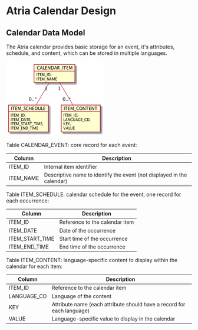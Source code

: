 # Atria Calendar Design

## Calendar Data Model

The Atria calendar provides basic storage for an event, it's attributes, schedule, and content, which can be stored in multiple languages.

![Calendar Data Model](diagrams/data-model.png)

Table CALENDAR_EVENT: core record for each event:

| Column | Description |
| ------ | ----------- |
| ITEM_ID | Internal item identifier |
| ITEM_NAME | Descriptive name to identify the event (not displayed in the calendar) |

Table ITEM_SCHEDULE: calendar schedule for the event, one record for each occurrence:

| Column | Description |
| ------ | ----------- |
| ITEM_ID | Reference to the calendar item |
| ITEM_DATE | Date of the occurrence |
| ITEM_START_TIME | Start time of the occurrence |
| ITEM_END_TIME | End time of the occurrence |

Table ITEM_CONTENT: language-specific content to display within the calendar for each item:

| Column | Description |
| ------ | ----------- |
| ITEM_ID | Reference to the calendar item |
| LANGUAGE_CD | Language of the content |
| KEY | Attribute name (each attribute should have a record for each language) |
| VALUE | Language-specific value to display in the calendar |
